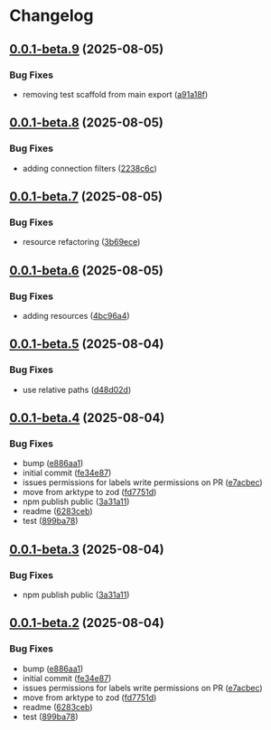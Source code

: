 # Changelog

## [0.0.1-beta.9](https://github.com/go-mondo/app-connect-node-sdk/compare/app-connect-sdk-v0.0.1-beta.8...app-connect-sdk-v0.0.1-beta.9) (2025-08-05)


### Bug Fixes

* removing test scaffold from main export ([a91a18f](https://github.com/go-mondo/app-connect-node-sdk/commit/a91a18f9c43272cc8dad9ddd70e282cb18d124c0))

## [0.0.1-beta.8](https://github.com/go-mondo/app-connect-node-sdk/compare/app-connect-sdk-v0.0.1-beta.7...app-connect-sdk-v0.0.1-beta.8) (2025-08-05)


### Bug Fixes

* adding connection filters ([2238c6c](https://github.com/go-mondo/app-connect-node-sdk/commit/2238c6c0e8dbc7180917de4cfb7e6b31cfafee16))

## [0.0.1-beta.7](https://github.com/go-mondo/app-connect-node-sdk/compare/app-connect-sdk-v0.0.1-beta.6...app-connect-sdk-v0.0.1-beta.7) (2025-08-05)


### Bug Fixes

* resource refactoring ([3b69ece](https://github.com/go-mondo/app-connect-node-sdk/commit/3b69ece716b211dca46e0a597aae425e9c697b83))

## [0.0.1-beta.6](https://github.com/go-mondo/app-connect-node-sdk/compare/app-connect-sdk-v0.0.1-beta.5...app-connect-sdk-v0.0.1-beta.6) (2025-08-05)


### Bug Fixes

* adding resources ([4bc96a4](https://github.com/go-mondo/app-connect-node-sdk/commit/4bc96a4384a4228b359ed4b7574f409b7a93e07f))

## [0.0.1-beta.5](https://github.com/go-mondo/app-connect-node-sdk/compare/app-connect-sdk-v0.0.1-beta.4...app-connect-sdk-v0.0.1-beta.5) (2025-08-04)


### Bug Fixes

* use relative paths ([d48d02d](https://github.com/go-mondo/app-connect-node-sdk/commit/d48d02d0bad0c204b6f4027ee6754703490cad34))

## [0.0.1-beta.4](https://github.com/go-mondo/app-connect-node-sdk/compare/app-connect-sdk-v0.0.1-beta.3...app-connect-sdk-v0.0.1-beta.4) (2025-08-04)


### Bug Fixes

* bump ([e886aa1](https://github.com/go-mondo/app-connect-node-sdk/commit/e886aa17ce923197407fc9b139754c7d2c6baa88))
* initial commit ([fe34e87](https://github.com/go-mondo/app-connect-node-sdk/commit/fe34e875e60f31ea9cfabaece7486b08c0ea1b47))
* issues permissions for labels write permissions on PR ([e7acbec](https://github.com/go-mondo/app-connect-node-sdk/commit/e7acbeca6c0bd26aec43dbd4c0caf52bc232659f))
* move from arktype to zod ([fd7751d](https://github.com/go-mondo/app-connect-node-sdk/commit/fd7751d5811dbaab6dfd1bbc7c47f21d0158ba3a))
* npm publish public ([3a31a11](https://github.com/go-mondo/app-connect-node-sdk/commit/3a31a11fbded87462cf094c78822468e43e3a3aa))
* readme ([6283ceb](https://github.com/go-mondo/app-connect-node-sdk/commit/6283ceb50e6bdb1060c6b433d40bc04022b731e0))
* test ([899ba78](https://github.com/go-mondo/app-connect-node-sdk/commit/899ba78d5fdec32660fdb4c3cc04e99938eaa850))

## [0.0.1-beta.3](https://github.com/go-mondo/app-connect-node-sdk/compare/app-connect-sdk-v0.0.1-beta.2...app-connect-sdk-v0.0.1-beta.3) (2025-08-04)


### Bug Fixes

* npm publish public ([3a31a11](https://github.com/go-mondo/app-connect-node-sdk/commit/3a31a11fbded87462cf094c78822468e43e3a3aa))

## [0.0.1-beta.2](https://github.com/go-mondo/app-connect-node-sdk/compare/app-connect-sdk-v0.0.1-beta.1...app-connect-sdk-v0.0.1-beta.2) (2025-08-04)


### Bug Fixes

* bump ([e886aa1](https://github.com/go-mondo/app-connect-node-sdk/commit/e886aa17ce923197407fc9b139754c7d2c6baa88))
* initial commit ([fe34e87](https://github.com/go-mondo/app-connect-node-sdk/commit/fe34e875e60f31ea9cfabaece7486b08c0ea1b47))
* issues permissions for labels write permissions on PR ([e7acbec](https://github.com/go-mondo/app-connect-node-sdk/commit/e7acbeca6c0bd26aec43dbd4c0caf52bc232659f))
* move from arktype to zod ([fd7751d](https://github.com/go-mondo/app-connect-node-sdk/commit/fd7751d5811dbaab6dfd1bbc7c47f21d0158ba3a))
* readme ([6283ceb](https://github.com/go-mondo/app-connect-node-sdk/commit/6283ceb50e6bdb1060c6b433d40bc04022b731e0))
* test ([899ba78](https://github.com/go-mondo/app-connect-node-sdk/commit/899ba78d5fdec32660fdb4c3cc04e99938eaa850))
